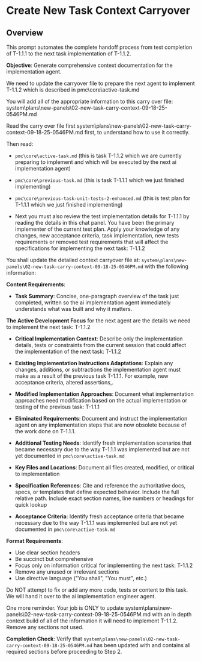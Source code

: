 # Create New Task Context Carryover

## Overview
This prompt automates the complete handoff process from test completion of T-1.1.1 to the next task implementation of T-1.1.2.

**Objective**: Generate comprehensive context documentation for the implementation agent.

We need to update the carryover file to prepare the next agent to implement T-1.1.2 which is described in pmc\core\active-task.md

You will add all of the appropriate information to this carry over file:
system\plans\new-panels\02-new-task-carry-context-09-18-25-0546PM.md

Read the carry over file first system\plans\new-panels\02-new-task-carry-context-09-18-25-0546PM.md first, to understand how to use it correctly.

Then read:
- `pmc\core\active-task.md` (this is task T-1.1.2 which we are currently preparing to implement and which will be executed by the next ai implementation agent)

- `pmc\core\previous-task.md` (this is task T-1.1.1 which we just finished implementing)

- `pmc\core\previous-task-unit-tests-2-enhanced.md` (this is test plan for T-1.1.1 which we just finished implementing)

- Next you must also review the test implementation details for T-1.1.1 by reading the details in this chat panel. You have been the primary implementer of the current test plan. Apply your knowledge of any changes, new acceptance criteria, task implementation, new tests requirements or removed test requirements that will affect the specifications for implementing the next task: T-1.1.2

You shall update the detailed context carryover file at: `system\plans\new-panels\02-new-task-carry-context-09-18-25-0546PM.md` with the following information:

**Content Requirements**:
- **Task Summary**: Concise, one-paragraph overview of the task just completed, written so the ai implementation agent immediately understands what was built and why it matters.

**The Active Development Focus** for the next agent are the details we need to implement the next task: T-1.1.2

- **Critical Implementation Context**: Describe only the implementation details, tests or constraints from the current session that could affect the implementation of the next task: T-1.1.2

- **Existing Implementation Instructions Adaptations**: Explain any changes, additions, or subtractions the implementation agent must make as a result of the previous task T-1.1.1. For example, new acceptance criteria, altered assertions,.

- **Modified Implementation Approaches**: Document what implementation approaches need modification based on the actual implementation or testing of the previous task: T-1.1.1

- **Eliminated Requirements**: Document and instruct the implementation agent on any implementation steps that are now obsolete because of the work done on T-1.1.1.

- **Additional Testing Needs**: Identify fresh implementation scenarios that became necessary due to the way T-1.1.1 was implemented but are not yet documented in `pmc\core\active-task.md`

- **Key Files and Locations**: Document all files created, modified, or critical to implementation
- **Specification References**: Cite and reference the authoritative docs, specs, or templates that define expected behavior. Include the full relative path. Include exact section names, line numbers or headings for quick lookup

- **Acceptance Criteria**: Identify fresh acceptance criteria that became necessary due to the way T-1.1.1 was implemented but are not yet documented in `pmc\core\active-task.md`

**Format Requirements**:
- Use clear section headers
- Be succinct but comprehensive
- Focus only on information critical for implementing the next task: T-1.1.2
- Remove any unused or irrelevant sections
- Use directive language ("You shall", "You must", etc.)

Do NOT attempt to fix or add any more code, tests or content to this task. We will hand it over to the ai implementation engineer agent.  

One more reminder. Your job is ONLY to update system\plans\new-panels\02-new-task-carry-context-09-18-25-0546PM.md with an in depth context build of all of the information it will need to implement T-1.1.2. Remove any sections not used.

**Completion Check**: Verify that `system\plans\new-panels\02-new-task-carry-context-09-18-25-0546PM.md` has been updated with and contains all required sections before proceeding to Step 2.